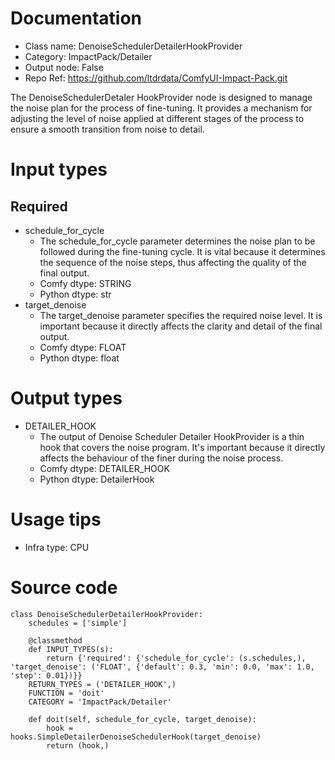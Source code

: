 # Documentation
- Class name: DenoiseSchedulerDetailerHookProvider
- Category: ImpactPack/Detailer
- Output node: False
- Repo Ref: https://github.com/ltdrdata/ComfyUI-Impact-Pack.git

The DenoiseSchedulerDetaler HookProvider node is designed to manage the noise plan for the process of fine-tuning. It provides a mechanism for adjusting the level of noise applied at different stages of the process to ensure a smooth transition from noise to detail.

# Input types
## Required
- schedule_for_cycle
    - The schedule_for_cycle parameter determines the noise plan to be followed during the fine-tuning cycle. It is vital because it determines the sequence of the noise steps, thus affecting the quality of the final output.
    - Comfy dtype: STRING
    - Python dtype: str
- target_denoise
    - The target_denoise parameter specifies the required noise level. It is important because it directly affects the clarity and detail of the final output.
    - Comfy dtype: FLOAT
    - Python dtype: float

# Output types
- DETAILER_HOOK
    - The output of Denoise Scheduler Detailer HookProvider is a thin hook that covers the noise program. It's important because it directly affects the behaviour of the finer during the noise process.
    - Comfy dtype: DETAILER_HOOK
    - Python dtype: DetailerHook

# Usage tips
- Infra type: CPU

# Source code
```
class DenoiseSchedulerDetailerHookProvider:
    schedules = ['simple']

    @classmethod
    def INPUT_TYPES(s):
        return {'required': {'schedule_for_cycle': (s.schedules,), 'target_denoise': ('FLOAT', {'default': 0.3, 'min': 0.0, 'max': 1.0, 'step': 0.01})}}
    RETURN_TYPES = ('DETAILER_HOOK',)
    FUNCTION = 'doit'
    CATEGORY = 'ImpactPack/Detailer'

    def doit(self, schedule_for_cycle, target_denoise):
        hook = hooks.SimpleDetailerDenoiseSchedulerHook(target_denoise)
        return (hook,)
```